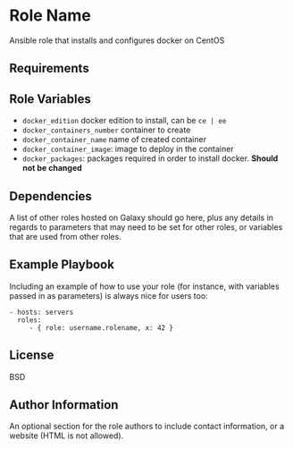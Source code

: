 Role Name
=========

Ansible role that installs and configures docker on CentOS

Requirements
------------



Role Variables
--------------

- ```docker_edition``` docker edition to install, can be ```ce | ee``` 
- ```docker_containers_number``` container to create
- ```docker_container_name``` name of created container
- ```docker_container_image```: image to deploy in the container
- ```docker_packages```: packages required in order to install docker. **Should not be changed**



Dependencies
------------

A list of other roles hosted on Galaxy should go here, plus any details in regards to parameters that may need to be set for other roles, or variables that are used from other roles.

Example Playbook
----------------

Including an example of how to use your role (for instance, with variables passed in as parameters) is always nice for users too:

    - hosts: servers
      roles:
         - { role: username.rolename, x: 42 }

License
-------

BSD

Author Information
------------------

An optional section for the role authors to include contact information, or a website (HTML is not allowed).
